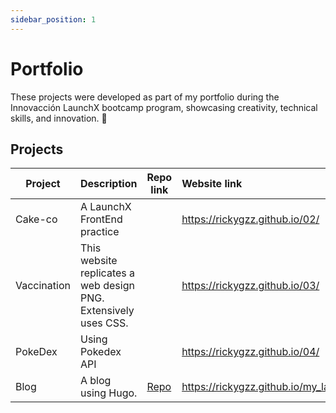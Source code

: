 ```yaml
---
sidebar_position: 1
---
```


# Portfolio

These projects were developed as part of my portfolio during the Innovacción LaunchX bootcamp program, showcasing creativity, technical skills, and innovation. 🚀

## Projects

| Project | Description | Repo link | Website link |
| ------- |:----------- | --------- |:------------ |
| Cake-co | A LaunchX FrontEnd practice |  | https://rickygzz.github.io/02/ |
| Vaccination | This website replicates a web design PNG. Extensively uses CSS. |  | https://rickygzz.github.io/03/ |
| PokeDex | Using Pokedex API |  | https://rickygzz.github.io/04/ |
| Blog | A blog using Hugo. | [Repo](https://github.com/rickygzz/my_launchx_blog) | https://rickygzz.github.io/my_launchx_blog |